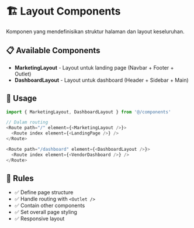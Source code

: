 # 🏗️ Layout Components

Komponen yang mendefinisikan struktur halaman dan layout keseluruhan.

## 📋 **Available Components**

- **MarketingLayout** - Layout untuk landing page (Navbar + Footer + Outlet)
- **DashboardLayout** - Layout untuk dashboard (Header + Sidebar + Main)

## 🎯 **Usage**

```typescript
import { MarketingLayout, DashboardLayout } from '@/components'

// Dalam routing
<Route path="/" element={<MarketingLayout />}>
  <Route index element={<LandingPage />} />
</Route>

<Route path="/dashboard" element={<DashboardLayout />}>
  <Route index element={<VendorDashboard />} />
</Route>
```

## 📝 **Rules**

- ✅ Define page structure
- ✅ Handle routing with `<Outlet />`
- ✅ Contain other components
- ✅ Set overall page styling
- ✅ Responsive layout
